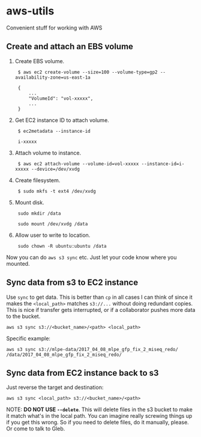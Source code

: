 # aws-utils
Convenient stuff for working with AWS

## Create and attach an EBS volume

1. Create EBS volume.

        $ aws ec2 create-volume --size=100 --volume-type=gp2 --availability-zone=us-east-1a
        
        {
            ...
            "VolumeId": "vol-xxxxx",
            ...
        }
    
2. Get EC2 instance ID to attach volume.

        $ ec2metadata --instance-id
        
        i-xxxxx
        
3. Attach volume to instance.

        $ aws ec2 attach-volume --volume-id=vol-xxxxx --instance-id=i-xxxxx --device=/dev/xvdg
        
4. Create filesystem.

        $ sudo mkfs -t ext4 /dev/xvdg
        
5. Mount disk.

        sudo mkdir /data
        
        sudo mount /dev/xvdg /data
        
6. Allow user to write to location.

        sudo chown -R ubuntu:ubuntu /data
        
Now you can do `aws s3 sync` etc. Just let your code know where you mounted.


## Sync data from s3 to EC2 instance

Use `sync` to get data. This is better than `cp` in all cases I can think of since it makes the `<local_path>` matches `s3://...` without doing redundant copies. This is nice if transfer gets interrupted, or if a collaborator pushes more data to the bucket.

    aws s3 sync s3://<bucket_name>/<path> <local_path>
        
Specific example:

    aws s3 sync s3://mlpe-data/2017_04_08_mlpe_gfp_fix_2_miseq_redo/ /data/2017_04_08_mlpe_gfp_fix_2_miseq_redo/
    
## Sync data from EC2 instance back to s3

Just reverse the target and destination:

    aws s3 sync <local_path> s3://<bucket_name>/<path> 
    
NOTE: **DO NOT USE `--delete`**. This will delete files in the s3 bucket to make it match what's in the local path. You can imagine really screwing things up if you get this wrong. So if you need to delete files, do it manually, please. Or come to talk to Gleb.

